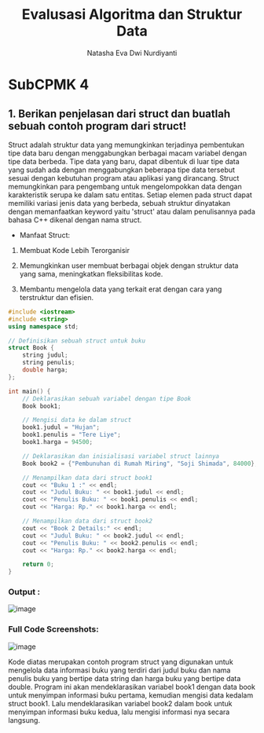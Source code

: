 # <h1 align="center">Evalusasi Algoritma dan Struktur Data</h1>
<p align="center">Natasha Eva Dwi Nurdiyanti</p>


# SubCPMK 4
## 1. Berikan penjelasan dari struct dan buatlah sebuah contoh program dari struct! 


Struct adalah struktur data yang memungkinkan terjadinya pembentukan tipe data baru dengan menggabungkan berbagai macam variabel dengan tipe data berbeda. Tipe data yang baru, dapat dibentuk di luar tipe data yang sudah ada dengan menggabungkan beberapa tipe data tersebut sesuai dengan kebutuhan program atau aplikasi yang dirancang. Struct memungkinkan para pengembang untuk mengelompokkan data dengan karakteristik serupa ke dalam satu entitas. Setiap elemen pada struct dapat memiliki variasi jenis data yang berbeda, sebuah struktur dinyatakan dengan memanfaatkan keyword yaitu 'struct' atau dalam penulisannya pada bahasa C++ dikenal dengan nama struct.

- Manfaat Struct:

1. Membuat Kode Lebih Terorganisir

2. Memungkinkan user membuat berbagai objek dengan struktur data yang sama, meningkatkan fleksibilitas kode.

3. Membantu mengelola data yang terkait erat dengan cara yang terstruktur dan efisien.


```C++
#include <iostream>
#include <string>
using namespace std;

// Definisikan sebuah struct untuk buku
struct Book {
    string judul;
    string penulis;
    double harga;
};

int main() {
    // Deklarasikan sebuah variabel dengan tipe Book
    Book book1;

    // Mengisi data ke dalam struct
    book1.judul = "Hujan";
    book1.penulis = "Tere Liye";
    book1.harga = 94500;

    // Deklarasikan dan inisialisasi variabel struct lainnya
    Book book2 = {"Pembunuhan di Rumah Miring", "Soji Shimada", 84000};

    // Menampilkan data dari struct book1
    cout << "Buku 1 :" << endl;
    cout << "Judul Buku: " << book1.judul << endl;
    cout << "Penulis Buku: " << book1.penulis << endl;
    cout << "Harga: Rp." << book1.harga << endl;

    // Menampilkan data dari struct book2
    cout << "Book 2 Details:" << endl;
    cout << "Judul Buku: " << book2.judul << endl;
    cout << "Penulis Buku: " << book2.penulis << endl;
    cout << "Harga: Rp." << book2.harga << endl;

    return 0;
}


```

### Output :
![image](https://github.com/NatashaEva/Praktikum-Struktur-Data-Assignment/assets/161322715/ed7126e1-ca52-41f0-882e-9f1260c3480c)



### Full Code Screenshots:
![image](https://github.com/NatashaEva/Praktikum-Struktur-Data-Assignment/assets/161322715/b404b880-e9aa-44bf-a870-f8f8cff3d109)



Kode diatas merupakan contoh program struct yang digunakan untuk mengelola data informasi buku yang terdiri dari judul buku dan nama penulis buku yang bertipe data string dan harga buku yang bertipe data double. Program ini akan mendeklarasikan variabel book1 dengan data book untuk menyimpan informasi buku pertama, kemudian mengisi data kedalam struct book1. Lalu mendeklarasikan variabel book2 dalam book untuk menyimpan informasi buku kedua, lalu mengisi informasi nya secara langsung.


